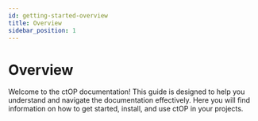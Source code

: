 ```yaml
---
id: getting-started-overview
title: Overview
sidebar_position: 1
---
```


# Overview

Welcome to the ctOP documentation! This guide is designed to help you understand and navigate the documentation effectively. Here you will find information on how to get started, install, and use ctOP in your projects.
